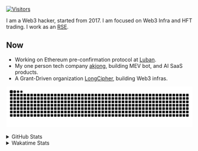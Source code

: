 <!-- markdownlint-disable MD041 MD010 MD033 -->
[![Visitors](https://api.visitorbadge.io/api/daily?path=Akagi201%2FAkagi201&label=Visitors%20Today&countColor=%2337d67a)](https://visitorbadge.io/status?path=Akagi201%2FAkagi201)

I am a Web3 hacker, started from 2017. I am focused on Web3 Infra and HFT trading.
I work as an [RSE](https://us-rse.org/about/what-is-an-rse/).

## Now

* Working on Ethereum pre-confirmation protocol at [Luban](https://github.com/lu-bann).
* My one person tech company [akjong](https://github.com/akjong), building MEV bot, and AI SaaS products.
* A Grant-Driven organization [LongCipher](https://github.com/longcipher), building Web3 infras.

[![github contribution grid snake animation](https://raw.githubusercontent.com/Akagi201/Akagi201/output/github-contribution-grid-snake.svg#gh-light-mode-only)](https://github.com/Akagi201)

<details>
<summary>GitHub Stats</summary>
  <a href="https://github.com/Akagi201"><img alt="Profile Detail" src="https://raw.githubusercontent.com/Akagi201/Akagi201/master/profile-summary-card-output/dracula/0-profile-details.svg" /></a>
  <a href="https://github.com/Akagi201"><img alt="Github Stats" src="https://raw.githubusercontent.com/Akagi201/Akagi201/master/profile-summary-card-output/dracula/3-stats.svg" /></a>
  <a href="https://github.com/Akagi201"><img alt="Lang By Commits" src="https://raw.githubusercontent.com/Akagi201/Akagi201/master/profile-summary-card-output/dracula/2-most-commit-language.svg" /></a>
</details>

<details>
<summary>Wakatime Stats</summary>
<br>

<!--START_SECTION:waka-->

```txt
From: 10 February 2025 - To: 17 February 2025

Total Time: 23 hrs 51 mins

Other        13 hrs 8 mins   █████████████▓░░░░░░░░░░░   55.05 %
Rust         5 hrs 7 mins    █████▒░░░░░░░░░░░░░░░░░░░   21.48 %
sh           2 hrs 20 mins   ██▒░░░░░░░░░░░░░░░░░░░░░░   09.79 %
Python       1 hr 36 mins    █▓░░░░░░░░░░░░░░░░░░░░░░░   06.71 %
TypeScript   52 mins         █░░░░░░░░░░░░░░░░░░░░░░░░   03.63 %
TOML         20 mins         ▒░░░░░░░░░░░░░░░░░░░░░░░░   01.46 %
XML          19 mins         ▒░░░░░░░░░░░░░░░░░░░░░░░░   01.37 %
Markdown     5 mins          ░░░░░░░░░░░░░░░░░░░░░░░░░   00.35 %
JSON         1 min           ░░░░░░░░░░░░░░░░░░░░░░░░░   00.12 %
PHP          0 secs          ░░░░░░░░░░░░░░░░░░░░░░░░░   00.02 %
```

<!--END_SECTION:waka-->

</details>
